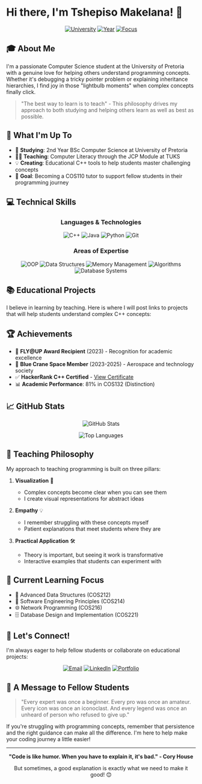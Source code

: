 # Hi there, I'm Tshepiso Makelana! 👋

<div align="center">
  
  [![University](https://img.shields.io/badge/University%20of%20Pretoria-BSc%20Computer%20Science-003B5C?style=for-the-badge)](https://www.up.ac.za/)
  [![Year](https://img.shields.io/badge/Year-2nd%20Year-4CAF50?style=for-the-badge)](https://github.com/CodeMakelana)
  [![Focus](https://img.shields.io/badge/Focus-Teaching%20%26%20Learning-FF6B6B?style=for-the-badge)](https://github.com/CodeMakelana)
  
</div>

## 🎓 About Me

I'm a passionate Computer Science student at the University of Pretoria with a genuine love for helping others understand programming concepts. Whether it's debugging a tricky pointer problem or explaining inheritance hierarchies, I find joy in those "lightbulb moments" when complex concepts finally click.

> "The best way to learn is to teach" - This philosophy drives my approach to both studying and helping others learn as well as best as possible.

## 🚀 What I'm Up To

- 🏫 **Studying**: 2nd Year BSc Computer Science at University of Pretoria
- 👨‍🏫 **Teaching**: Computer Literacy through the JCP Module at TUKS
- 💡 **Creating**: Educational C++ tools to help students master challenging concepts
- 🎯 **Goal**: Becoming a COS110 tutor to support fellow students in their programming journey

## 💻 Technical Skills

<div align="center">

### Languages & Technologies
![C++](https://img.shields.io/badge/C++-00599C?style=for-the-badge&logo=c%2B%2B&logoColor=white)
![Java](https://img.shields.io/badge/Java-ED8B00?style=for-the-badge&logo=openjdk&logoColor=white)
![Python](https://img.shields.io/badge/Python-3776AB?style=for-the-badge&logo=python&logoColor=white)
![Git](https://img.shields.io/badge/Git-F05032?style=for-the-badge&logo=git&logoColor=white)

### Areas of Expertise
![OOP](https://img.shields.io/badge/Object%20Oriented%20Programming-FF6B6B?style=flat-square)
![Data Structures](https://img.shields.io/badge/Data%20Structures-4ECDC4?style=flat-square)
![Memory Management](https://img.shields.io/badge/Memory%20Management-45B7D1?style=flat-square)
![Algorithms](https://img.shields.io/badge/Algorithms-96CEB4?style=flat-square)
![Database Systems](https://img.shields.io/badge/Database%20Systems-DDA0DD?style=flat-square)

</div>

## 📚 Educational Projects

I believe in learning by teaching. Here is where I will post links to projects that will help students understand complex C++ concepts:


## 🏆 Achievements

- 🌟 **FLY@UP Award Recipient** (2023) - Recognition for academic excellence
- 🚀 **Blue Crane Space Member** (2023-2025) - Aerospace and technology society
- ✅ **HackerRank C++ Certified** - [View Certificate](https://www.hackerrank.com/profile/makelanatshepis1)
- 📊 **Academic Performance**: 81% in COS132 (Distinction)

## 📈 GitHub Stats

<div align="center">
  
  ![GitHub Stats](https://github-readme-stats.vercel.app/api?username=CodeMakelana&show_icons=true&theme=radical)
  
  ![Top Languages](https://github-readme-stats.vercel.app/api/top-langs/?username=CodeMakelana&layout=compact&theme=radical)
  
</div>

## 🎯 Teaching Philosophy

My approach to teaching programming is built on three pillars:

1. **Visualization** 🎨
   - Complex concepts become clear when you can see them
   - I create visual representations for abstract ideas

2. **Empathy** 💡
   - I remember struggling with these concepts myself
   - Patient explanations that meet students where they are

3. **Practical Application** 🛠️
   - Theory is important, but seeing it work is transformative
   - Interactive examples that students can experiment with

## 🌱 Current Learning Focus

- 📖 Advanced Data Structures (COS212)
- 🔧 Software Engineering Principles (COS214)
- 🌐 Network Programming (COS216)
- 🗄️ Database Design and Implementation (COS221)

## 🤝 Let's Connect!

I'm always eager to help fellow students or collaborate on educational projects:

<div align="center">
  
  [![Email](https://img.shields.io/badge/Email-makelanatshepiso2005@gmail.com-D14836?style=for-the-badge&logo=gmail&logoColor=white)](mailto:makelanatshepiso2005@gmail.com)
  [![LinkedIn](https://img.shields.io/badge/LinkedIn-Tshepiso%20Makelana-0077B5?style=for-the-badge&logo=linkedin&logoColor=white)](https://www.linkedin.com/in/tshepiso-makelana-622866239)
  [![Portfolio](https://img.shields.io/badge/Portfolio-codemakelana.github.io-FF6B6B?style=for-the-badge&logo=github&logoColor=white)](https://codemakelana.github.io/Personal-Portfolio/)
  
</div>

## 💭 A Message to Fellow Students

> "Every expert was once a beginner. Every pro was once an amateur. Every icon was once an iconoclast. And every legend was once an unheard of person who refused to give up."

If you're struggling with programming concepts, remember that persistence and the right guidance can make all the difference. I'm here to help make your coding journey a little easier!

---

<div align="center">
  
  **"Code is like humor. When you have to explain it, it's bad." - Cory House**
  
  But sometimes, a good explanation is exactly what we need to make it good! 😊
  
</div>
